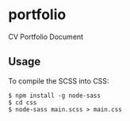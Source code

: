 # portfolio
CV Portfolio Document

## Usage

To compile the SCSS into CSS:

```
$ npm install -g node-sass
$ cd css
$ node-sass main.scss > main.css
```
